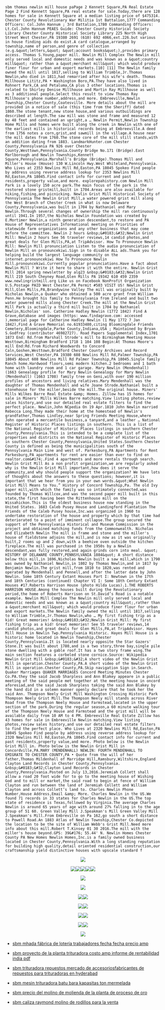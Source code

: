 
```
sbm thomas newlin mill house paPage 2 Kennett Square,PA Real Estate Page 2 Find Kennett Square,PA real estate for sale.Today,there are 128 homes for sale in Kennett Square at a median listing price of $475314. Chester County Revolutionary War Militia 1st Battalion,1777 Commanding Officers: Col.John Hannum ; 3rd Battalion,1780 Commanding Officers: Lt.Col.John Hannum PEAES Guide: Chester County Historical Society Library Chester County Historical Society Library 225 North High Street West Chester,PA 19380 2691 (610) 692 4066,ext.226.but various in house finding aids do exist.A card catalogue,arranged by township,name of person,and genre of collection (e.g.&quot;letters,&quot; &quot;account books&quot;),provides primary access. Thomas S.Young,paper mill. Newlin Mill Complex The Newlin mill only served local and domestic needs and was known as a &quot;country mill&quot; rather than a &quot;merchant mill&quot; which would produce finer flour for urban and export markets.[10] [11] The Newlin family owned the mill until 1817,selling to William Trimble,Jr.Thomas Newlin,who died in 1811,had remarried after his wife's death. Thomas Millhouse Lititz,PA • Washington Boro,PA.They have also lived in Rohnert Park,CA and Petaluma,CA plus 3 other locations.Thomas is related to Shirley Denise Millhouse and Martin Ray Millhouse as well as 3 additional people.Select this result to view Thomas Ray Millhouse's phone number,address,and more. Embreeville,Newlin Township,Chester County,Coatesville. More details about the mill are provided in a notice of sale (this time from the Sheriff) dated 1860.The stone tenant,new stone house,and various outbuildings are described at length.The saw mill was stone and frame and measured 12 by 48 feet and contained an upright,a … Newlin Permit,Newlin Township Home Mills and homes were built along the creek in Newlin with one of the earliest mills in historical records being at Embreeville.A deed from 1756 notes a corn,grist,and sawmill in the village.A house near the mill dates from 1760.The stone core of the mill still stands,with an addition dating from 1883. LandmarkHunter.com Chester County,Pennsylvania PA 926 over Chester County,Westtown,Pennsylvania.County Bridge No.171 (Bridge).East Marlborough and Newlin Townships,Kennett Square,Pennsylvania.Marshall's Bridge (Bridge).Thomas Mill and Miller's House (House) 130 W.Lincoln Hwy.West Whiteland,Pennsylvania. Who Lives at 2353 Newlins Mill Rd,Easton,PA 18045 Spokeo Find people by address using reverse address lookup for 2353 Newlins Mill Rd,Easton,PA 18045.Find contact info for current and past residents,property value,and more. explorepahistory.com Newlin Mill Park is a lovely 150 acre park.The main focus of the park is the restored stone gristmill,built in 1704.Areas are also available for hiking,fishing,and picnicking. Newlin Grist Mill Historical Society of Pennsylvania The Newlin Grist Mill,a water powered grist mill along the West Branch of Chester Creek in what is now Delaware County,Pennsylvania,was built in 1704 by Nathaniel and Mary Newlin.Through several changes of ownership the mill ran continuously until 1941.In 1957,the Nicholas Newlin Foundation was created by E.Mortimer Newlin,a ninth generation descendant,to restore and PA House of Representatives Informational meeting on Priorities of statewide farm organizations and any other business that may come before the committee. Newlin 2 hours &nbsp;&#0183;&#32;Newlin Grist Mill: Newlin 2 hours See 56 traveler reviews,14 candid photos,and great deals for Glen Mills,PA,at TripAdvisor. How To Pronounce Newlin Mill: Newlin Mill pronunciation Listen to the audio pronunciation of Newlin Mill on pronouncekiwi.Sign in to disable ALL ads.Thank you for helping build the largest language community on the internet.pronouncekiwi How To Pronounce Newlin Mill.pronouncekiwi.Currently popular pronunciations.Have a fact about Newlin Mill ? Write it here to share it with the entire. Newlin Grist Mill 2014 spring newsletter by alg23 &nbsp;&#0183;&#32;Newlin Grist Mill 219 South Cheyney Road,Glen Mills PA 19342 610 459 2359 www.newlingristmill.org Like us on Facebook NonProfit Organization U.S.Postage PAID West Chester,PA Permit #503 VISIT US! Newlin Grist Mill,Glen Mills,PA,Brandywine Valley The mill was originally built by Nicholas Newlin,a Quaker who obtained a 500 acre grant from William Penn.He brought his family to Pennsylvania from Ireland and built two water powered mills along Chester Creek.The mill at the Newlin Grist Mill Park is actually a third mill built in 1704 by Nathaniel Newlin,Nicholas' son. Catherine Hadley Newlin (1772 1842) Find A Grave,database and images (https: www.findagrave.com: accessed ),memorial page for Catherine Hadley Newlin (1 May 1772 7 Jan 1842),Find A Grave Memorial no.61933480,citing Bloomingdale Friends Cemetery,Bloomingdale,Parke County,Indiana,USA ; Maintained by Bryan S.Godfrey (contributor 46982727). Road Papers Supplemental Index,1701 1873 End: Rd.from Marshall Strode's mill to Birmingham Meeting House Westtown,Birmingham Bradford 1718 1 104 108 Begin:At Thomas Moore's mill End:Rd.from Richard Woodwards to Concord Caln,Goshen,Westtown,Bradford Chester County Archives and Record Services,West Chester,PA 19380 608 Newlins Mill Rd,Palmer Township,PA 18045 About 608 Newlins Mill Rd Palmer Township,PA 18045.Single family Ranch home.Hardwood floors,semi modern kitchen.2 bedrooms and 1 bath home with laundry room and 1 car garage. Mary Newlin (Mendenhall) (1663 Genealogy profile for Mary Newlin Genealogy for Mary Newlin (Mendenhall) (1663 1708) family tree on Geni,with over 190 million profiles of ancestors and living relatives.Mary Mendenhall was the daughter of Thomas Mendenhall and wife Joane Strode.Nathaniel built a stonehouse for the miller,beside the mill.The original house. Miners' Mills Wilkes Barre Real Estate &amp; Homes. Zillow has 15 homes for sale in Miners' Mills Wilkes Barre matching.View listing photos,review sales history,and use our detailed real estate filters to find the perfect place. Newlin,John NCpedia On 19 Apr.1810 John Newlin married Rebecca Long.They made their home at the homestead of Newlin's grandfather,Thomas Lindley,near Spring Friends Meeting House,where John operated a mercantile business,a tanyard,and a leather … National Register of Historic Places listings in southern. This is a list of the National Register of Historic Places listings in southern Chester County,Pennsylvania.This is intended to be a complete list of the properties and districts on the National Register of Historic Places in southern Chester County,Pennsylvania,United States.Southern Chester County is defined as being the municipalities south of the Pennsylvania Main Line and west of. Parkesburg,PA Apartments for Rent Parkesburg,PA apartments for rent are easier than ever to find on realtor.com&#174;.Find 4 apartments and more rentals through search. Newlin Grist Mill As a non profit organization,we are regularly asked why is the Newlin Grist Mill important,how does it serve the community,and why should people support the organization? We have lots of thoughts about the answers to these questions; however,it is important that we hear from you in your own words.&quot;What Newlin Grist Mill Means to You.” History of Concord Township,Pa. The old Ivy paper mill,with which the family was so intimately connected,was founded by Thomas Willcox,and was the second paper mill built in this state,the first having been the Rittenhouse mill on the Wissahickon.This is the oldest business house now standing in the United States. 1683 Caleb Pusey House and Landingford Plantation The Friends of the Caleb Pusey house,Inc.was organized in 1960 to undertake restoration of the house and property which by that time had deteriorated to a point of imminent collapse.The group secured the support of the Pennsylvania Historical and Museum Commission in the project and obtained matching funds from the Commonwealth. Nicholas and Elizabeth Newlin The mill is frame and stone and the miller's house of fieldstone adjoins the mill,and is now as it was originally built,2 rooms up and 2 down,with a beehive oven outside the kitchen fireplace.The mill was purchased in the 1950s by a Newlin descendant,was fully restored,and again grinds corn into meal. &quot; HISTORY OF DELAWARE COUNTY,PENNSYLVANIA 1884&quot; A short distance below this mill,in 1696,Nicholas Newlin built a saw mill,which in 1790 was owned by Nathaniel Newlin,in 1802 by Thomas Newlin,and in 1817 by Benjamin Newlin.The grist mill,from 1810 to 1820,was rented and operated by Mendenhall and Pennell,and after the latter date by John Newlin. Some 18th Century Extant Houses Part I: Newtown in the 17th and 18th Centuries (continued) Chapter VI I: Some 18th Century Extant Houses #17.Roberts Harrison House (photo Hilda Lucas).1.THE ROBERTS HARRISON HOUSE.Among the houses built during the Revolutionary period,the home of Roberts Harrison on St.David’s Road is a notable example. Newlin Mill Complex The Newlin mill only served local and domestic needs and was known as a &quot;country mill&quot;,rather than a &quot;merchant mill&quot; which would produce finer flour for urban and export markets.The Newlin family owned the mill until 1817,selling to William Trimble,Jr.Thomas Newlin,who … My first fishing trip as a kid! Great memories! &nbsp;&#0183;&#32;Newlin Grist Mill: My first fishing trip as a kid! Great memories! See 55 traveler reviews,14 candid photos,and great deals for Glen Mills,PA,at TripAdvisor. Hayes Mill House in Newlin Twp.Pennsylvania Historic. Hayes Mill House is a historic home located in Newlin Township,Chester County,Pennsylvania.It is located nearly opposite the Star Gazers' Stone.It was built about 1780,and is a two story,three bay,single pile stone dwelling with a gable roof.It has a two story frame wing.The main section features a corbeled stone cornice.Source: Wikipedia Newlin Grist Mill &nbsp;&#0183;&#32;A short video of the Newlin Grist Mill in operation.Chester County,PA.A short video of the Newlin Grist Mill in operation.Chester County,PA.Skip navigation Sign in.Search. Quaker Marriages QUAKER MARRIAGES Concord Meeting Minutes Chester Co.PA.they the said Jacob Sharpless and Ann Blakey appeare in a public meeting of the said people met together at the meeting house in oncord aforesiad,and the said Jacob Sharpless taking the said Ann Blakey by the hand did in a solemn manner openly declare that he took her the said Ann. Thompson Neely Grist Mill Washington Crossing Historic Park Thompson Neely Grist Mill.The Thompson Neely mill stands across River Road from the Thompson Neely House and Farmstead,located in the upper section of the park.During the regular season,a 60 minute walking tour of the Thompson Neely House and Farmstead and the grist mill will be available daily from 10 AM to 4 PM. Embreeville Real Estate Zillow has 43 homes for sale in Embreeville Newlin matching.View listing photos,review sales history,and use our detailed real estate filters to find the perfect place. Who Lives at 2320 Newlins Mill Rd,Easton,PA 18045 Spokeo Find people by address using reverse address lookup for 2320 Newlins Mill Rd,Easton,PA 18045.Find contact info for current and past residents,property value,and more. Photo below is the Newlin Grist Mill in. Photo below is the Newlin Grist Mill in Concordville,PA.MARY (MENDENHALL) NEWLIN: FOURTH MENDENHALL TO EMIGRATE TO CHESTER COUNTY,PA • Quote from the will of her father,Thomas Mildenhall of Marridge Hill,Ramsbury,Wiltshire,England Clayton Land Records in Chester County,Pennsylvania. &nbsp;&#0183;&#32;Clayton Land Records in Chester County,Pennsylvania.Posted on July 13,2016.Jeremiah Collett shall allow a road 20 foot wide for to go to the meeting house of Wishing God and to mill or market,the said road to begin at fence of William Clayton and run between the land of Jeremiah Collett and William Clayton and across Collett’s land to. Charles Newlin Phone Number,House Address,Email &amp; More. Charles Newlin in the US.We found 71 records in 33 states for Charles Newlin in the US.The top state of residence is Texas,followed by Virginia.The average Charles Newlin is around 65 years of age with around 27% falling in to the age group of 51 60. Green Valley Mill J.Speakman's Mill Green Valley Mill J.Speakman's Mill.From Embreville on Pa 162,go south a short distance to Powell Road.An 1883 Atlas of Newlin Township,Chester Co.depicted the location to be the site of William Webb's Grist Mill.Need more info about this mill.Robert T.Kinsey 01 30 2016.The mill with the miller's house beyond.GPS: 39&#176; 55.44' N. Newlin Homes Chester County PA New Homes Newlin Homes,Inc.is a family owned business located in Chester County,Pennsylvania.With a long standing reputation for building high quality,detail oriented residential construction,our craftsmanship yield distinctive houses with upscale standard f 
```

<div align="center">

<a href="https://es-crusher.shibang-china.com/github&k=sbm+thomas+newlin+mill+house+pa"><img src="https://static.shibang-china.com/es/crusher/logo.jpg"></a>

<a href="https://es-crusher.shibang-china.com/github&k=sbm+thomas+newlin+mill+house+pa"><img src="https://static.shibang-china.com/es/crusher/index.jpg"></a><a href="https://es-crusher.shibang-china.com/material.htmlgithub&k=sbm+thomas+newlin+mill+house+pa"><img src="https://static.shibang-china.com/es/crusher/material.jpg"></a><a href="https://es-crusher.shibang-china.com/application.htmlgithub&k=sbm+thomas+newlin+mill+house+pa"><img src="https://static.shibang-china.com/es/crusher/application.jpg"></a><a href="https://es-crusher.shibang-china.com/aboutus.htmlgithub&k=sbm+thomas+newlin+mill+house+pa"><img src="https://static.shibang-china.com/es/crusher/aboutus.jpg"></a><a href="https://es-crusher.shibang-china.com/contact.htmlgithub&k=sbm+thomas+newlin+mill+house+pa"><img src="https://static.shibang-china.com/es/crusher/contact.jpg"></a>

<a href="https://es-crusher.shibang-china.com/github&k=sbm+thomas+newlin+mill+house+pa"><img src="https://static.shibang-china.com/es/crusher/banner.jpg"></a>

<a href="https://swt.shibang-china.com/github&k=sbm+thomas+newlin+mill+house+pa"><img src="https://static.shibang-china.com/es/crusher/text.jpg"></a>

<a href="https://swt.shibang-china.com/github&k=sbm+thomas+newlin+mill+house+pa"><img src="https://static.shibang-china.com/es/crusher/chat.jpg"></a><a href="https://es-crusher.shibang-china.com/contact.htmlgithub&k=sbm+thomas+newlin+mill+house+pa"><img src="https://static.shibang-china.com/es/crusher/message.jpg"></a>

<a href="https://es-crusher.shibang-china.com/products/pe.htmlgithub&k=sbm+thomas+newlin+mill+house+pa"><img src="https://static.shibang-china.com/es/crusher/pe.jpg"></a><a href="https://es-crusher.shibang-china.com/products/pf.htmlgithub&k=sbm+thomas+newlin+mill+house+pa"><img src="https://static.shibang-china.com/es/crusher/pf.jpg"></a>

<a href="https://es-crusher.shibang-china.com/products/hpt.htmlgithub&k=sbm+thomas+newlin+mill+house+pa"><img src="https://static.shibang-china.com/es/crusher/hpt.jpg"></a><a href="https://es-crusher.shibang-china.com/products/vsi.htmlgithub&k=sbm+thomas+newlin+mill+house+pa"><img src="https://static.shibang-china.com/es/crusher/vsi.jpg"></a>

<a href="https://es-crusher.shibang-china.com/products/klv.htmlgithub&k=sbm+thomas+newlin+mill+house+pa"><img src="https://static.shibang-china.com/es/crusher/klv.jpg"></a><a href="https://es-crusher.shibang-china.com/products/portable.htmlgithub&k=sbm+thomas+newlin+mill+house+pa"><img src="https://static.shibang-china.com/es/crusher/portable.jpg"></a>

<a href="https://swt.shibang-china.com/github&k=sbm+thomas+newlin+mill+house+pa"><img src="https://static.shibang-china.com/es/crusher/case.jpg"></a>

</div>


* [sbm mhada fábrica de lotería trabajadores fecha fecha precio amp](sbm%20mhada%20f%C3%A1brica%20de%20loter%C3%ADa%20trabajadores%20fecha%20fecha%20precio%20amp.md)

* [sbm proyecto de la planta trituradora costo amp informe de rentabilidad india pdf](sbm%20proyecto%20de%20la%20planta%20trituradora%20costo%20amp%20informe%20de%20rentabilidad%20india%20pdf.md)

* [sbm trituradora repuestos mercado de accesoriosfabricantes de repuestos para trituradoras en hyderabad](sbm%20trituradora%20repuestos%20mercado%20de%20accesoriosfabricantes%20de%20repuestos%20para%20trituradoras%20en%20hyderabad.md)

* [sbm mesin trituradora batu bara kapasitas ton mermelada](sbm%20mesin%20trituradora%20batu%20bara%20kapasitas%20ton%20mermelada.md)

* [sbm precio del molino de molienda de la planta de proceso de oro](sbm%20precio%20del%20molino%20de%20molienda%20de%20la%20planta%20de%20proceso%20de%20oro.md)

* [sbm caliza raymond molino de rodillos para la venta](sbm%20caliza%20raymond%20molino%20de%20rodillos%20para%20la%20venta.md)